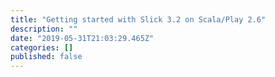 ```yaml
---
title: "Getting started with Slick 3.2 on Scala/Play 2.6"
description: ""
date: "2019-05-31T21:03:29.465Z"
categories: []
published: false
---
```


